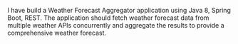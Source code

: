 I have build a Weather Forecast Aggregator application using Java 8, Spring Boot, 
REST. The application should fetch weather forecast data from multiple weather APIs 
concurrently and aggregate the results to provide a comprehensive weather forecast.
